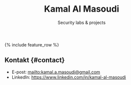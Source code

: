 ﻿---
layout: splash
title: "Kamal Al Masoudi"
subtitle: "Security labs & projects"
header:
  overlay_color: "#000"
  overlay_filter: "0.4"
  overlay_image: /assets/header.jpg
intro: |
  Jeg bygger små, ryddige labber og tydelige README-er – forklarer hva jeg gjorde,
  hvorfor jeg gjorde det, og hva man kan lære.
feature_row:
  - title: "C Programming Labs"
    excerpt: "Portefølje med C-labber (metadata, flights, threads, SMTP-liknende server, TEA klient/dekryptering) – med CI-build."
    url: "https://github.com/Masoudikamal/c-programming-labs"
    btn_label: "Åpne repo"
    btn_class: "btn--primary"
  - title: "ArtifactManager (Java OOP)"
    excerpt: "Konsollapp som lagrer/leser historiske gjenstander via JDBC/MySQL."
    url: "https://github.com/Masoudikamal/ArtifactManager"
    btn_label: "Åpne repo"
    btn_class: "btn--primary"
  - title: "Algoritmer & datastrukturer (Java)"
    excerpt: "Bubble, Insertion, Merge og Quick; rapport + kjøreinstruksjoner."
    url: "https://github.com/Masoudikamal/algorithms-and-datastructures"
    btn_label: "Åpne repo"
    btn_class: "btn--primary"
  - title: "vsftpd 2.3.4 → shell"
    excerpt: "Nmap + Metasploit; opprettet lab-bruker og verifiserte innlogging."
    url: "https://github.com/Masoudikamal/vsftpd-234-backdoor-lab"
    btn_label: "Åpne repo"
    btn_class: "btn--primary"
  - title: "BeEF XSS (DVWA)"
    excerpt: "Hook via XSS; offer dukker opp i BeEF (sladdede detaljer)."
    url: "https://github.com/Masoudikamal/beef-xss-dvwa-lab"
    btn_label: "Åpne repo"
    btn_class: "btn--primary"
  - title: "Mimikatz NTLM → JtR"
    excerpt: "Hentet NTLM for lab-bruker og bekreftet passord ved cracking."
    url: "https://github.com/Masoudikamal/mimikatz-ntlm-crack-lab"
    btn_label: "Åpne repo"
    btn_class: "btn--primary"
---

{% include feature_row %}

## Kontakt {#contact}
- E-post: <mailto:kamal.a.masoudi@gmail.com>
- LinkedIn: <https://www.linkedin.com/in/kamal-al-masoudi>
